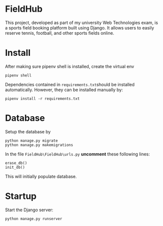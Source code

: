 # FieldHub
This project, developed as part of my university Web Technologies exam, is a sports field booking platform built using Django. It allows users to easily reserve tennis, football, and other sports fields online.

# Install

After making sure pipenv shell is installed, create the virtual env
```
pipenv shell
```
Dependencies contained in `requirements.txt`should be installed automatically. 
However, they can be installed manually by:
```
pipenv install -r requirements.txt
```

# Database
Setup the database by 
```
python manage.py migrate
python manage.py makemigrations
```
In the file `FieldHub\FieldHub\urls.py` **uncomment** these following lines:
```
erase_db()
init_db()
```
This will initially populate database. 

# Startup
Start the Django server:
```
python manage.py runserver
```

